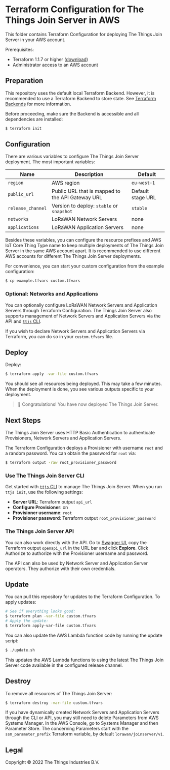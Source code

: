 # Terraform Configuration for The Things Join Server in AWS

This folder contains Terraform Configuration for deploying The Things Join Server in your AWS account.

Prerequisites:

- Terraform 1.1.7 or higher ([download](https://www.terraform.io/downloads))
- Administrator access to an AWS account

## Preparation

This repository uses the default local Terraform Backend. However, it is recommended to use a Terraform Backend to store state. See [Terraform Backends](https://www.terraform.io/language/settings/backends) for more information.

Before proceeding, make sure the Backend is accessible and all dependencies are installed:

```bash
$ terraform init
```

## Configuration

There are various variables to configure The Things Join Server deployment. The most important variables:

| Name              | Description                                      | Default           |
| ----------------- | ------------------------------------------------ | ----------------- |
| `region`          | AWS region                                       | `eu-west-1`       |
| `public_url`      | Public URL that is mapped to the API Gateway URL | Default stage URL |
| `release_channel` | Version to deploy: `stable` or `snapshot`        | `stable`          |
| `networks`        | LoRaWAN Network Servers                          | none              |
| `applications`    | LoRaWAN Application Servers                      | none              |

Besides these variables, you can configure the resource prefixes and AWS IoT Core Thing Type name to keep multiple deployments of The Things Join Server in the same AWS account apart. It is recommended to use different AWS accounts for different The Things Join Server deployments.

For convenience, you can start your custom configuration from the example configuration:

```bash
$ cp example.tfvars custom.tfvars
```

### Optional: Networks and Applications

You can optionally configure LoRaWAN Network Servers and Application Servers through Terraform Configuration. The Things Join Server also supports management of Network Servers and Application Servers via the API and [`ttjs` CLI](https://www.npmjs.com/package/ttjs-cli).

If you wish to declare Network Servers and Application Servers via Terraform, you can do so in your `custom.tfvars` file.

## Deploy

Deploy:

```bash
$ terraform apply -var-file custom.tfvars
```

You should see all resources being deployed. This may take a few minutes. When the deployment is done, you see various outputs specific to your deployment.

> 🎉 Congratulations! You have now deployed The Things Join Server.

## Next Steps

The Things Join Server uses HTTP Basic Authentication to authenticate Provisioners, Network Servers and Application Servers.

The Terraform Configuration deploys a Provisioner with username `root` and a random password. You can obtain the password for `root` via:

```bash
$ terraform output -raw root_provisioner_password
```

### Use The Things Join Server CLI

Get started with [`ttjs` CLI](https://www.npmjs.com/package/ttjs-cli) to manage The Things Join Server. When you run `ttjs init`, use the following settings:

- **Server URL**: Terraform output `api_url`
- **Configure Provisioner**: on
- **Provisioner username**: `root`
- **Provisioner password**: Terraform output `root_provisioner_password`

### The Things Join Server API

You can also work directly with the API. Go to [Swagger UI](https://petstore.swagger.io), copy the Terraform output `openapi_url` in the URL bar and click **Explore**. Click Authorize to authorize with the Provisioner username and password.

The API can also be used by Network Server and Application Server operators. They authorize with their own credentials.

## Update

You can pull this repository for updates to the Terraform Configuration. To apply updates:

```bash
# See if everything looks good:
$ terraform plan -var-file custom.tfvars
# Apply the update:
$ terraform apply-var-file custom.tfvars
```

You can also update the AWS Lambda function code by running the update script:

```bash
$ ./update.sh
```

This updates the AWS Lambda functions to using the latest The Things Join Server code available in the configured release channel.

## Destroy

To remove all resources of The Things Join Server:

```bash
$ terraform destroy -var-file custom.tfvars
```

If you have dynamically created Network Servers and Application Servers through the CLI or API, you may still need to delete Parameters from AWS Systems Manager. In the AWS Console, go to Systems Manager and then Parameter Store. The concerning Parameters start with the `ssm_parameter_prefix` Terraform variable, by default `lorawan/joinserver/v1`.

## Legal

Copyright © 2022 The Things Industries B.V.
